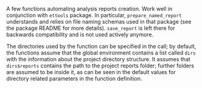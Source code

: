 A few functions automating analysis reports creation. Work well in conjunction with `ettools` package. In particular, `prepare_named_report` understands and relies on file naming schemas used in that package (see the package README for more details). `save_report` is left there for backwards compatibility and is not used actively anymore.

The directories used by the function can be specified in the call; by default, the functions assume that the global environment contains a list called `dirs` with the information about the project directory structure. It assumes that `dirs$reports` contains the path to the project reports folder; further folders are assumed to be inside it, as can be seen in the default values for directory related parameters in the function definition.